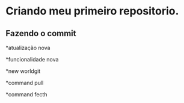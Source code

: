 # Criando meu primeiro repositorio.

## Fazendo o commit

*atualização nova

*funcionalidade nova

*new worldgit

*command pull

*command fecth
